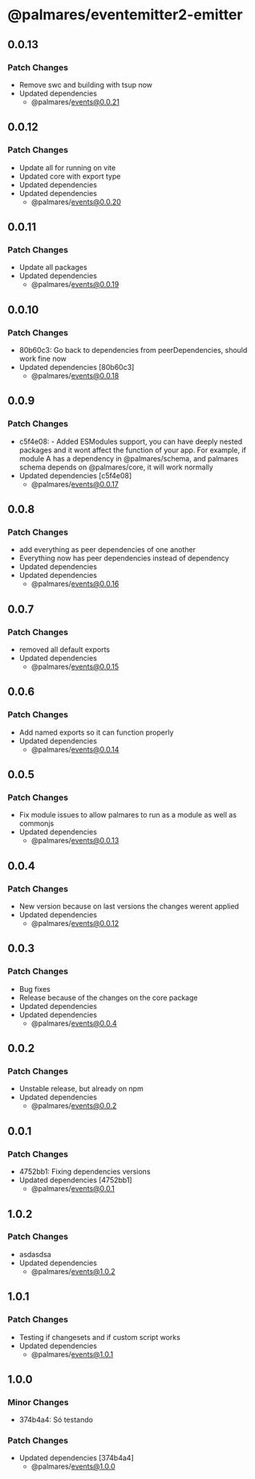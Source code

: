 # @palmares/eventemitter2-emitter

## 0.0.13

### Patch Changes

- Remove swc and building with tsup now
- Updated dependencies
  - @palmares/events@0.0.21

## 0.0.12

### Patch Changes

- Update all for running on vite
- Updated core with export type
- Updated dependencies
- Updated dependencies
  - @palmares/events@0.0.20

## 0.0.11

### Patch Changes

- Update all packages
- Updated dependencies
  - @palmares/events@0.0.19

## 0.0.10

### Patch Changes

- 80b60c3: Go back to dependencies from peerDependencies, should work fine now
- Updated dependencies [80b60c3]
  - @palmares/events@0.0.18

## 0.0.9

### Patch Changes

- c5f4e08: - Added ESModules support, you can have deeply nested packages and it wont affect the function of your app. For example, if module A has a dependency in @palmares/schema, and palmares schema depends on @palmares/core, it will work normally
- Updated dependencies [c5f4e08]
  - @palmares/events@0.0.17

## 0.0.8

### Patch Changes

- add everything as peer dependencies of one another
- Everything now has peer dependencies instead of dependency
- Updated dependencies
- Updated dependencies
  - @palmares/events@0.0.16

## 0.0.7

### Patch Changes

- removed all default exports
- Updated dependencies
  - @palmares/events@0.0.15

## 0.0.6

### Patch Changes

- Add named exports so it can function properly
- Updated dependencies
  - @palmares/events@0.0.14

## 0.0.5

### Patch Changes

- Fix module issues to allow palmares to run as a module as well as commonjs
- Updated dependencies
  - @palmares/events@0.0.13

## 0.0.4

### Patch Changes

- New version because on last versions the changes werent applied
- Updated dependencies
  - @palmares/events@0.0.12

## 0.0.3

### Patch Changes

- Bug fixes
- Release because of the changes on the core package
- Updated dependencies
- Updated dependencies
  - @palmares/events@0.0.4

## 0.0.2

### Patch Changes

- Unstable release, but already on npm
- Updated dependencies
  - @palmares/events@0.0.2

## 0.0.1

### Patch Changes

- 4752bb1: Fixing dependencies versions
- Updated dependencies [4752bb1]
  - @palmares/events@0.0.1

## 1.0.2

### Patch Changes

- asdasdsa
- Updated dependencies
  - @palmares/events@1.0.2

## 1.0.1

### Patch Changes

- Testing if changesets and if custom script works
- Updated dependencies
  - @palmares/events@1.0.1

## 1.0.0

### Minor Changes

- 374b4a4: Só testando

### Patch Changes

- Updated dependencies [374b4a4]
  - @palmares/events@1.0.0
